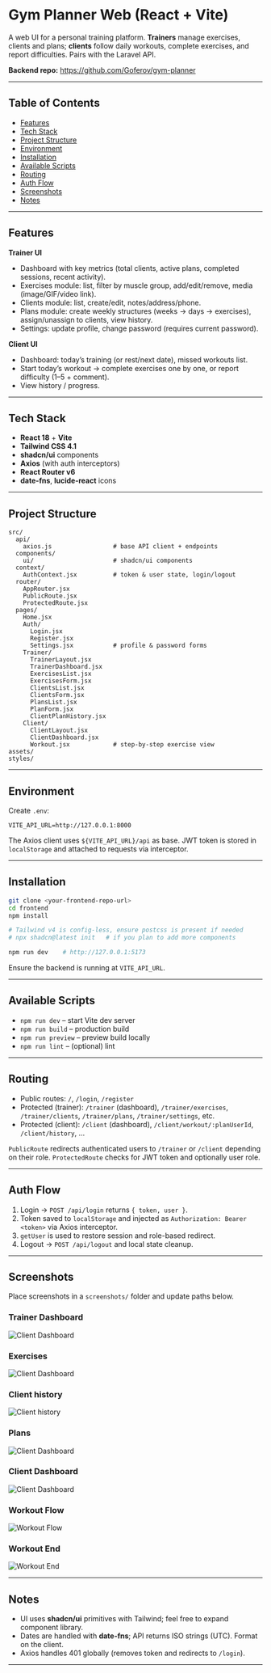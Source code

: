 # Gym Planner Web (React + Vite)

A web UI for a personal training platform. **Trainers** manage exercises, clients and plans; **clients** follow daily workouts, complete exercises, and report difficulties. Pairs with the Laravel API.

**Backend repo:** https://github.com/Goferov/gym-planner

---

## Table of Contents

- [Features](#features)
- [Tech Stack](#tech-stack)
- [Project Structure](#project-structure)
- [Environment](#environment)
- [Installation](#installation)
- [Available Scripts](#available-scripts)
- [Routing](#routing)
- [Auth Flow](#auth-flow)
- [Screenshots](#screenshots)
- [Notes](#notes)

---

## Features

**Trainer UI**
- Dashboard with key metrics (total clients, active plans, completed sessions, recent activity).
- Exercises module: list, filter by muscle group, add/edit/remove, media (image/GIF/video link).
- Clients module: list, create/edit, notes/address/phone.
- Plans module: create weekly structures (weeks → days → exercises), assign/unassign to clients, view history.
- Settings: update profile, change password (requires current password).

**Client UI**
- Dashboard: today’s training (or rest/next date), missed workouts list.
- Start today’s workout → complete exercises one by one, or report difficulty (1–5 + comment).
- View history / progress.

---

## Tech Stack

- **React 18** + **Vite**
- **Tailwind CSS 4.1**
- **shadcn/ui** components
- **Axios** (with auth interceptors)
- **React Router v6**
- **date-fns**, **lucide-react** icons

---

## Project Structure

```
src/
  api/
    axios.js                 # base API client + endpoints
  components/
    ui/                      # shadcn/ui components
  context/
    AuthContext.jsx          # token & user state, login/logout
  router/
    AppRouter.jsx
    PublicRoute.jsx
    ProtectedRoute.jsx
  pages/
    Home.jsx
    Auth/
      Login.jsx
      Register.jsx
      Settings.jsx           # profile & password forms
    Trainer/
      TrainerLayout.jsx
      TrainerDashboard.jsx
      ExercisesList.jsx
      ExercisesForm.jsx
      ClientsList.jsx
      ClientsForm.jsx
      PlansList.jsx
      PlanForm.jsx
      ClientPlanHistory.jsx
    Client/
      ClientLayout.jsx
      ClientDashboard.jsx
      Workout.jsx            # step-by-step exercise view
assets/
styles/
```

---

## Environment

Create `.env`:

```dotenv
VITE_API_URL=http://127.0.0.1:8000
```

The Axios client uses `${VITE_API_URL}/api` as base. JWT token is stored in `localStorage` and attached to requests via interceptor.

---

## Installation

```bash
git clone <your-frontend-repo-url>
cd frontend
npm install

# Tailwind v4 is config-less, ensure postcss is present if needed
# npx shadcn@latest init   # if you plan to add more components

npm run dev    # http://127.0.0.1:5173
```

Ensure the backend is running at `VITE_API_URL`.

---

## Available Scripts

- `npm run dev` – start Vite dev server
- `npm run build` – production build
- `npm run preview` – preview build locally
- `npm run lint` – (optional) lint

---

## Routing

- Public routes: `/`, `/login`, `/register`
- Protected (trainer): `/trainer` (dashboard), `/trainer/exercises`, `/trainer/clients`, `/trainer/plans`, `/trainer/settings`, etc.
- Protected (client): `/client` (dashboard), `/client/workout/:planUserId`, `/client/history`, …

`PublicRoute` redirects authenticated users to `/trainer` or `/client` depending on their role. `ProtectedRoute` checks for JWT token and optionally user role.

---

## Auth Flow

1. Login → `POST /api/login` returns `{ token, user }`.
2. Token saved to `localStorage` and injected as `Authorization: Bearer <token>` via Axios interceptor.
3. `getUser` is used to restore session and role-based redirect.
4. Logout → `POST /api/logout` and local state cleanup.

---

## Screenshots

Place screenshots in a `screenshots/` folder and update paths below.

### Trainer Dashboard

![Client Dashboard](screenshots/dashboard.png)

### Exercises

![Client Dashboard](screenshots/exercise_list.png)

### Client history

![Client history](screenshots/client_history.png)

### Plans

![Client Dashboard](screenshots/plan_create.png)

### Client Dashboard

![Client Dashboard](screenshots/client_dashboard.png)

### Workout Flow

![Workout Flow](screenshots/client_exercise.png)

### Workout End

![Workout End](screenshots/client_workout_end.png)

---

## Notes

- UI uses **shadcn/ui** primitives with Tailwind; feel free to expand component library.
- Dates are handled with **date-fns**; API returns ISO strings (UTC). Format on the client.
- Axios handles 401 globally (removes token and redirects to `/login`).

---

